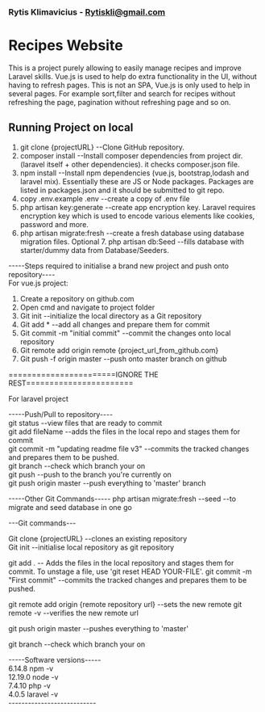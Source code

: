 ### Rytis Klimavicius - Rytiskli@gmail.com
# Recipes Website

This is a project purely allowing to easily manage recipes and improve Laravel skills. Vue.js is used to help do extra functionality in the UI, without having to refresh pages.
This is not an SPA, Vue.js is only used to help in several pages. For example sort,filter and search for recipes without refreshing the page, pagination without refreshing page and so on.

## Running Project on local
1. git clone {projectURL} --Clone GitHub repository. 
2. composer install --Install composer dependencies from project dir. (laravel itself + other dependencies). it checks composer.json file.
3. npm install --Install npm dependencies (vue.js, bootstrap,lodash and laravel mix). Essentially these are JS or Node packages. Packages are listed in packages.json and it should be submitted to git repo. 
4. copy .env.example .env --create a copy of .env file
5. php artisan key:generate --create app encryption key. Laravel requires encryption key which is used to encode various elements like cookies, password and more. 
6. php artisan migrate:fresh --create a fresh database using database migration files.
Optional 7. php artisan db:Seed --fills database with starter/dummy data from Database/Seeders.

-----Steps required to initialise a brand new project and push onto repository----<br>
For vue.js project:
1. Create a repository on github.com
2. Open cmd and navigate to project folder 
3. Git init --initialize the local directory as a Git repository
4. Git add * --add all changes and prepare them for commit
5. Git commit -m "initial commit" --commit the changes onto local repository
6. Git remote add origin remote {project_url_from_github.com}
7. Git push -f origin master --push onto master branch on github





=======================IGNORE THE REST=======================

For laravel project

-----Push/Pull to repository---- <br>
git status --view files that are ready to commit <br>
git add fileName --adds the files in the local repo and stages them for commit <br>
git commit -m "updating readme file v3" --commits the tracked changes and prepares them to be pushed. <br>
git branch --check which branch your on <br>
git push --push to the branch you're currently on <br>
git push origin master --push everything to 'master' branch <br>



-----Other Git Commands-----
php artisan migrate:fresh --seed --to migrate and seed database in one go <br>


---Git commands---


Git clone {projectURL} --clones an existing repository <br>
Git init --initialise local repository as git repository <br>

git add . -- Adds the files in the local repository and stages them for commit. To unstage a file, use 'git reset HEAD YOUR-FILE'.
git commit -m "First commit" --commits the tracked changes and prepares them to be pushed.

git remote add origin {remote repository url} --sets the new remote
git remote -v --verifies the new remote url

git push origin master --pushes everything to 'master'

git branch --check which branch your on

-----Software versions-----<br>
6.14.8  npm -v  <br>
12.19.0 node -v <br>
7.4.10  php -v <br>
4.0.5   laravel -v <br>
--------------------------- <br>

